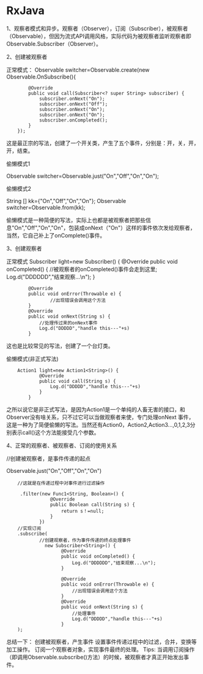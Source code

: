 # RxJava
1、观察者模式和异步。观察者（Observer），订阅（Subscriber），被观察者（Observable），但因为流式API调用风格，实际代码为被观察者监听观察者即Observable.Subscriber（Observer）。

2、创建被观察者

正常模式：
Observable switcher=Observable.create(new Observable.OnSubscribe<String>(){

            @Override
            public void call(Subscriber<? super String> subscriber) {
                subscriber.onNext("On");
                subscriber.onNext("Off");
                subscriber.onNext("On");
                subscriber.onNext("On");
                subscriber.onCompleted();
            }
        });
这是最正宗的写法，创建了一个开关类，产生了五个事件，分别是：开，关，开，开，结束。

偷懒模式1

Observable switcher=Observable.just("On","Off","On","On");

偷懒模式2

String [] kk={"On","Off","On","On"};
Observable switcher=Observable.from(kk);

偷懒模式是一种简便的写法，实际上也都是被观察者把那些信息"On","Off","On","On"，包装成onNext（"On"）这样的事件依次发给观察者，当然，它自己补上了onComplete()事件。

3、创建观察者

正常模式
 Subscriber light=new Subscriber<String>() {
            @Override
            public void onCompleted() {
                //被观察者的onCompleted()事件会走到这里;
                Log.d("DDDDDD","结束观察...\n");
            }

            @Override
            public void onError(Throwable e) {
                    //出现错误会调用这个方法
            }
            @Override
            public void onNext(String s) {
                //处理传过来的onNext事件
                Log.d("DDDDD","handle this---"+s)
            }
这也是比较常见的写法，创建了一个台灯类。

偷懒模式(非正式写法)

        Action1 light=new Action1<String>() {
                @Override
                public void call(String s) {
                    Log.d("DDDDD","handle this---"+s)
                }
            }
            
之所以说它是非正式写法，是因为Action1是一个单纯的人畜无害的接口，和Observer没有啥关系，只不过它可以当做观察者来使，专门处理onNext 事件，这是一种为了简便偷懒的写法。当然还有Action0，Action2,Action3...,0,1,2,3分别表示call()这个方法能接受几个参数。

4、正常的观察者、被观察者、订阅的使用关系

//创建被观察者，是事件传递的起点

Observable.just("On","Off","On","On")

        //这就是在传递过程中对事件进行过滤操作
        
         .filter(new Func1<String, Boolean>() {
                    @Override
                    public Boolean call(String s) {
                        return s！=null;
                    }
                })  
        //实现订阅
        .subscribe(
                //创建观察者，作为事件传递的终点处理事件 
                  new Subscriber<String>() {
                        @Override
                        public void onCompleted() {
                            Log.d("DDDDDD","结束观察...\n");
                        }

                        @Override
                        public void onError(Throwable e) {
                            //出现错误会调用这个方法
                        }
                        @Override
                        public void onNext(String s) {
                            //处理事件
                            Log.d("DDDDD","handle this---"+s)
                        }
        );
        
总结一下：
创建被观察者，产生事件
设置事件传递过程中的过滤，合并，变换等加工操作。
订阅一个观察者对象，实现事件最终的处理。
Tips: 当调用订阅操作（即调用Observable.subscribe()方法）的时候，被观察者才真正开始发出事件。

